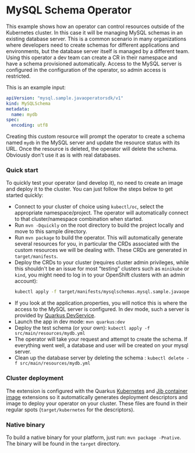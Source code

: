 # MySQL Schema Operator

This example shows how an operator can control resources outside of the Kubernetes cluster. In this case it will be
managing MySQL schemas in an existing database server. This is a common scenario in many organizations where developers
need to create schemas for different applications and environments, but the database server itself is managed by a 
different team. Using this operator a dev team can create a CR in their namespace and have a schema provisioned automatically.
Access to the MySQL server is configured in the configuration of the operator, so admin access is restricted. 

This is an example input:
```yaml
apiVersion: "mysql.sample.javaoperatorsdk/v1"
kind: MySQLSchema
metadata:
  name: mydb
spec:
  encoding: utf8
```

Creating this custom resource will prompt the operator to create a schema named `mydb` in the MySQL server and update
the resource status with its URL. Once the resource is deleted, the operator will delete the schema. Obviously don't
use it as is with real databases. 

### Quick start

To quickly test your operator (and develop it), no need to create an image and deploy it to the
cluster. You can just follow the steps below to get started quickly:

- Connect to your cluster of choice using `kubectl/oc`, select the appropriate namespace/project.
  The operator will automatically connect to that cluster/namespace combination when started.
- Run `mvn -Dquickly` on the root directory to build the project locally and move to this sample directory.
- Run `mvn package` to build the operator. This will automatically generate several resources for
  you, in particular the CRDs associated with the custom resources we will be dealing with. These
  CRDs are generated in `target/manifests`.
- Deploy the CRDs to your cluster (requires cluster admin privileges, while this shouldn't be an
  issue for most "testing" clusters such as `minikube` or `kind`, you might need to log in to your
  OpenShift clusters with an admin account):
  ```sh
  kubectl apply -f target/manifests/mysqlschemas.mysql.sample.javaoperatorsdk-v1.yml
  ```           
- If you look at the application.properties, you will notice this is where the access to the MySQL server is configured.
  In dev mode, such a server is provided by [Quarkus DevService](https://quarkus.io/guides/dev-services).
- Launch the app in dev mode: `mvn quarkus:dev`
- Deploy the test schema (or your own): `kubectl apply -f src/main/resources/mydb.yml`
- The operator will take your request and attempt to create the schema. If everything
  went well, a database and user will be created on your mysql server.
- Clean up the database server by deleting the schema : `kubectl delete -f src/main/resources/mydb.yml`

### Cluster deployment

The extension is configured with the Quarkus [Kubernetes](https://quarkus.io/guides/deploying-to-kubernetes) and [Jib container image](https://quarkus.io/guides/container-image#jib) extensions so it
automatically generates deployment descriptors and image to deploy your operator on your cluster.
These files are found in their regular spots (`target/kubernetes` for the descriptors).

### Native binary

To build a native binary for your platform, just run: `mvn package -Pnative`. The binary will be
found in the `target` directory.
